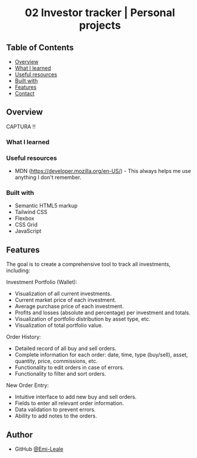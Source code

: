 <h1 align="center">02 Investor tracker | Personal projects</h1>

## Table of Contents

- [Overview](#overview)
- [What I learned](#what-i-learned)
- [Useful resources](#useful-resources)
- [Built with](#built-with)
- [Features](#features)
- [Contact](#contact)

## Overview

CAPTURA !!

### What I learned

### Useful resources

- MDN (https://developer.mozilla.org/en-US/) - This always helps me use anything I don't remember.

### Built with

- Semantic HTML5 markup
- Tailwind CSS
- Flexbox
- CSS Grid
- JavaScript

## Features

The goal is to create a comprehensive tool to track all investments, including:

Investment Portfolio (Wallet):

- Visualization of all current investments.
- Current market price of each investment.
- Average purchase price of each investment.
- Profits and losses (absolute and percentage) per investment and totals.
- Visualization of portfolio distribution by asset type, etc.
- Visualization of total portfolio value.

Order History:

- Detailed record of all buy and sell orders.
- Complete information for each order: date, time, type (buy/sell), asset, quantity, price, commissions, etc.
- Functionality to edit orders in case of errors.
- Functionality to filter and sort orders.

New Order Entry:

- Intuitive interface to add new buy and sell orders.
- Fields to enter all relevant order information.
- Data validation to prevent errors.
- Ability to add notes to the orders.
<!-- - Additional Features (Optional):
- Portfolio performance charts. -->

<!-- Price alerts.

- Integration with real-time market data sources.
- Tax calculation.
- Ability to export data.
- Support for multiple currencies. -->

## Author

- GitHub [@Emi-Leale](https://github.com/EmiLeale)
